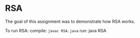 # RSA

The goal of this assignment was to demonstrate how RSA works.

To run RSA:
compile: `javac RSA.java`
run: java RSA